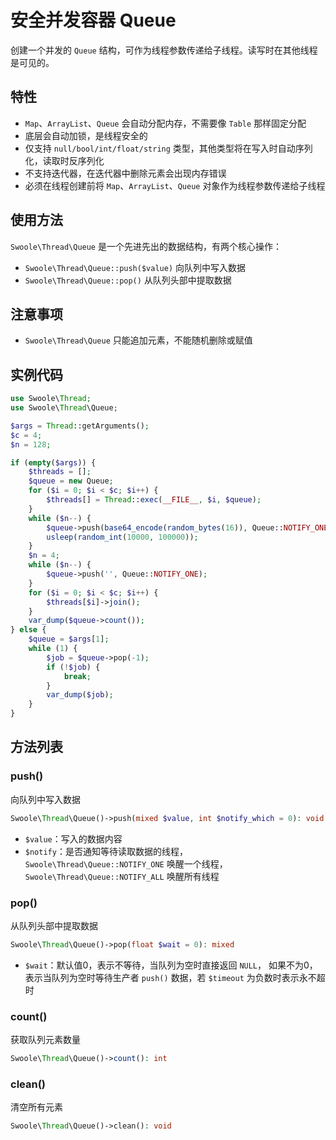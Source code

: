# 安全并发容器 Queue

创建一个并发的 `Queue` 结构，可作为线程参数传递给子线程。读写时在其他线程是可见的。

## 特性
- `Map`、`ArrayList`、`Queue` 会自动分配内存，不需要像 `Table` 那样固定分配
- 底层会自动加锁，是线程安全的
- 仅支持 `null/bool/int/float/string` 类型，其他类型将在写入时自动序列化，读取时反序列化
- 不支持迭代器，在迭代器中删除元素会出现内存错误
- 必须在线程创建前将 `Map`、`ArrayList`、`Queue` 对象作为线程参数传递给子线程


## 使用方法
`Swoole\Thread\Queue` 是一个先进先出的数据结构，有两个核心操作：
- `Swoole\Thread\Queue::push($value)` 向队列中写入数据
- `Swoole\Thread\Queue::pop()` 从队列头部中提取数据

## 注意事项
- `Swoole\Thread\Queue` 只能追加元素，不能随机删除或赋值

## 实例代码

```php
use Swoole\Thread;
use Swoole\Thread\Queue;

$args = Thread::getArguments();
$c = 4;
$n = 128;

if (empty($args)) {
    $threads = [];
    $queue = new Queue;
    for ($i = 0; $i < $c; $i++) {
        $threads[] = Thread::exec(__FILE__, $i, $queue);
    }
    while ($n--) {
        $queue->push(base64_encode(random_bytes(16)), Queue::NOTIFY_ONE);
        usleep(random_int(10000, 100000));
    }
    $n = 4;
    while ($n--) {
        $queue->push('', Queue::NOTIFY_ONE);
    }
    for ($i = 0; $i < $c; $i++) {
        $threads[$i]->join();
    }
    var_dump($queue->count());
} else {
    $queue = $args[1];
    while (1) {
        $job = $queue->pop(-1);
        if (!$job) {
            break;
        }
        var_dump($job);
    }
}
```

## 方法列表

### push()

向队列中写入数据

```php
Swoole\Thread\Queue()->push(mixed $value, int $notify_which = 0): void
```

- `$value`：写入的数据内容
- `$notify`：是否通知等待读取数据的线程，`Swoole\Thread\Queue::NOTIFY_ONE` 唤醒一个线程，`Swoole\Thread\Queue::NOTIFY_ALL` 唤醒所有线程


### pop()

从队列头部中提取数据

```php
Swoole\Thread\Queue()->pop(float $wait = 0): mixed
```

- `$wait`：默认值0，表示不等待，当队列为空时直接返回 `NULL`， 如果不为0， 表示当队列为空时等待生产者 `push()` 数据，若 `$timeout` 为负数时表示永不超时

### count()
获取队列元素数量

```php
Swoole\Thread\Queue()->count(): int
```

### clean()
清空所有元素

```php
Swoole\Thread\Queue()->clean(): void
```

